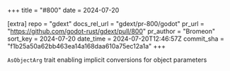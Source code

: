+++
title = "#800"
date = 2024-07-20

[extra]
repo = "gdext"
docs_rel_url = "gdext/pr-800/godot"
pr_url = "https://github.com/godot-rust/gdext/pull/800"
pr_author = "Bromeon"
sort_key = 2024-07-20
date_time = 2024-07-20T12:46:57Z
commit_sha = "f1b25a50a62bb463ea14a168daa610a75ec12a1a"
+++

`AsObjectArg` trait enabling implicit conversions for object parameters
